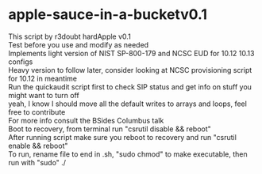 # apple-sauce-in-a-bucketv0.1
This script by r3doubt hardApple v0.1<br />
Test before you use and modify as needed<br />
Implements light version of NIST SP-800-179 and NCSC EUD for 10.12 10.13 configs<br />
Heavy version to follow later, consider looking at NCSC provisioning script for 10.12 in meantime<br />
Run the quickaudit script first to check SIP status and get info on stuff you might want to turn off<br />
yeah, I know I should move all the default writes to arrays and loops, feel free to contribute<br />
For more info consult the BSides Columbus talk<br />
Boot to recovery, from terminal run "csrutil disable && reboot"<br />
After running script make sure you reboot to recovery and run "csrutil enable && reboot"<br />
To run, rename file to end in .sh, "sudo chmod" to make executable, then run with "sudo" ./<br />
